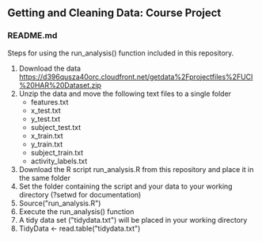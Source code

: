 ## Getting and Cleaning Data: Course Project 
### README.md

Steps for using the run_analysis() function included in this repository.

1. Download the data https://d396qusza40orc.cloudfront.net/getdata%2Fprojectfiles%2FUCI%20HAR%20Dataset.zip 
2. Unzip the data and move the following text files to a single folder
	* features.txt
	* x_test.txt
	* y_test.txt
	* subject_test.txt
	* x_train.txt
	* y_train.txt
	* subject_train.txt
	* activity_labels.txt
3. Download the R script run_analysis.R from this repository and place it in the same folder
4. Set the folder containing the script and your data to your working directory (?setwd for documentation)
5. Source("run_analysis.R")
6. Execute the run_analysis() function
7. A tidy data set ("tidydata.txt") will be placed in your working directory
8. TidyData <- read.table("tidydata.txt")